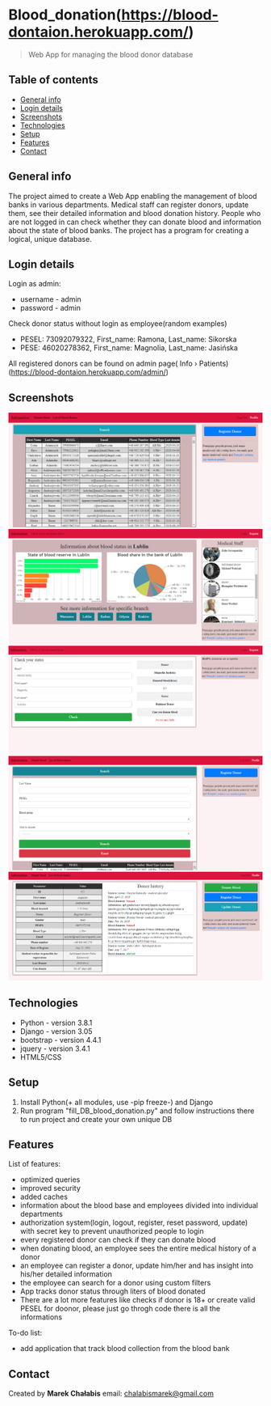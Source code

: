 # Blood_donation(https://blood-dontaion.herokuapp.com/)
> Web App for managing the blood donor database

## Table of contents
* [General info](#general-info)
* [Login details](#login-details)
* [Screenshots](#screenshots)
* [Technologies](#technologies)
* [Setup](#setup)
* [Features](#features)
* [Contact](#contact)

## General info
  The project aimed to create a Web App enabling the management of blood banks in various departments. Medical staff can
register donors, update them, see their detailed information and blood donation history. 
People who are not logged in can check whether they can donate blood and information about the state of blood banks.
The project has a program for creating a logical, unique database.

## Login details
Login as admin:
* username - admin
* password - admin

Check donor status without login as employee(random examples)
* PESEL: 73092079322, First_name: Ramona, Last_name: Sikorska
* PESE: 46020278362, First_name: Magnolia, Last_name: Jasińska

All registered donors can be found on admin page( Info › Patients)(https://blood-dontaion.herokuapp.com/admin/)

## Screenshots
![list_donor](./img/list_donor.PNG)
![branch](./img/branch.PNG)
![donor_info](./img/donor_info.PNG)
![filtry](./img/filtry.PNG)
![info_donor](./img/info_donor.PNG)

## Technologies
* Python - version 3.8.1
* Django - version 3.05
* bootstrap - version 4.4.1
* jquery - version 3.4.1
* HTML5/CSS

## Setup
1. Install Python(+ all modules, use -pip freeze-) and Django 
2. Run program "fill_DB_blood_donation.py" and follow instructions there to run project and create your own unique DB

## Features
List of features:
* optimized queries
* improved security
* added caches
* information about the blood base and employees divided into individual departments
* authorization system(login, logout, register, reset password, update) with secret key to prevent unauthorized people to login
* every registered donor can check if they can donate blood
* when donating blood, an employee sees the entire medical history of a donor
* an employee can register a donor, update him/her and has insight into his/her detailed information
* the employee can search for a donor using custom filters
* App tracks donor status through liters of blood donated
* There are a lot more features like checks if donor is 18+ or create valid PESEL for doonor, please just go throgh code there is all the informations

To-do list:
* add application that track blood collection from the blood bank

## Contact
Created by <b>Marek Chałabis</b> email: chalabismarek@gmail.com
